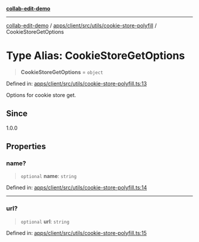 [**collab-edit-demo**](../../../../../../README.md)

***

[collab-edit-demo](../../../../../../README.md) / [apps/client/src/utils/cookie-store-polyfill](../README.md) / CookieStoreGetOptions

# Type Alias: CookieStoreGetOptions

> **CookieStoreGetOptions** = `object`

Defined in: [apps/client/src/utils/cookie-store-polyfill.ts:13](https://github.com/austyle-io/pub-sub-demo/blob/00b2f1e9b947d5e964db5c3be9502513c4374263/apps/client/src/utils/cookie-store-polyfill.ts#L13)

Options for cookie store get.

## Since

1.0.0

## Properties

### name?

> `optional` **name**: `string`

Defined in: [apps/client/src/utils/cookie-store-polyfill.ts:14](https://github.com/austyle-io/pub-sub-demo/blob/00b2f1e9b947d5e964db5c3be9502513c4374263/apps/client/src/utils/cookie-store-polyfill.ts#L14)

***

### url?

> `optional` **url**: `string`

Defined in: [apps/client/src/utils/cookie-store-polyfill.ts:15](https://github.com/austyle-io/pub-sub-demo/blob/00b2f1e9b947d5e964db5c3be9502513c4374263/apps/client/src/utils/cookie-store-polyfill.ts#L15)
